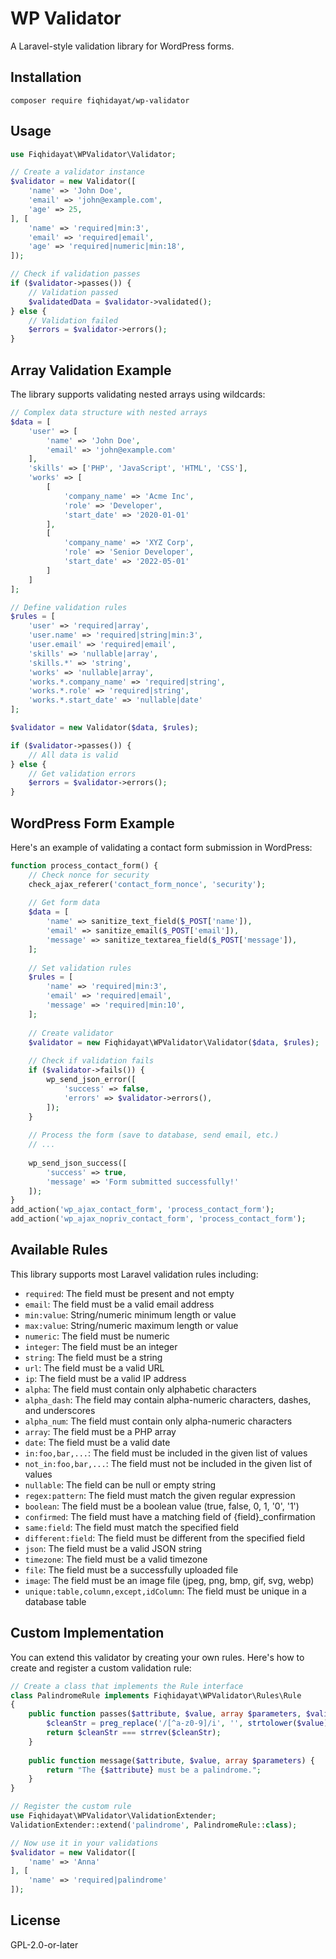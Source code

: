 # WP Validator

A Laravel-style validation library for WordPress forms.

## Installation

```
composer require fiqhidayat/wp-validator
```

## Usage

```php
use Fiqhidayat\WPValidator\Validator;

// Create a validator instance
$validator = new Validator([
    'name' => 'John Doe',
    'email' => 'john@example.com',
    'age' => 25,
], [
    'name' => 'required|min:3',
    'email' => 'required|email',
    'age' => 'required|numeric|min:18',
]);

// Check if validation passes
if ($validator->passes()) {
    // Validation passed
    $validatedData = $validator->validated();
} else {
    // Validation failed
    $errors = $validator->errors();
}
```

## Array Validation Example

The library supports validating nested arrays using wildcards:

```php
// Complex data structure with nested arrays
$data = [
    'user' => [
        'name' => 'John Doe',
        'email' => 'john@example.com'
    ],
    'skills' => ['PHP', 'JavaScript', 'HTML', 'CSS'],
    'works' => [
        [
            'company_name' => 'Acme Inc',
            'role' => 'Developer',
            'start_date' => '2020-01-01'
        ],
        [
            'company_name' => 'XYZ Corp',
            'role' => 'Senior Developer',
            'start_date' => '2022-05-01'
        ]
    ]
];

// Define validation rules
$rules = [
    'user' => 'required|array',
    'user.name' => 'required|string|min:3',
    'user.email' => 'required|email',
    'skills' => 'nullable|array',
    'skills.*' => 'string',
    'works' => 'nullable|array',
    'works.*.company_name' => 'required|string',
    'works.*.role' => 'required|string',
    'works.*.start_date' => 'nullable|date'
];

$validator = new Validator($data, $rules);

if ($validator->passes()) {
    // All data is valid
} else {
    // Get validation errors
    $errors = $validator->errors();
}
```

## WordPress Form Example

Here's an example of validating a contact form submission in WordPress:

```php
function process_contact_form() {
    // Check nonce for security
    check_ajax_referer('contact_form_nonce', 'security');
    
    // Get form data
    $data = [
        'name' => sanitize_text_field($_POST['name']),
        'email' => sanitize_email($_POST['email']),
        'message' => sanitize_textarea_field($_POST['message']),
    ];
    
    // Set validation rules
    $rules = [
        'name' => 'required|min:3',
        'email' => 'required|email',
        'message' => 'required|min:10',
    ];
    
    // Create validator
    $validator = new Fiqhidayat\WPValidator\Validator($data, $rules);
    
    // Check if validation fails
    if ($validator->fails()) {
        wp_send_json_error([
            'success' => false,
            'errors' => $validator->errors(),
        ]);
    }
    
    // Process the form (save to database, send email, etc.)
    // ...
    
    wp_send_json_success([
        'success' => true, 
        'message' => 'Form submitted successfully!'
    ]);
}
add_action('wp_ajax_contact_form', 'process_contact_form');
add_action('wp_ajax_nopriv_contact_form', 'process_contact_form');
```

## Available Rules

This library supports most Laravel validation rules including:

- `required`: The field must be present and not empty
- `email`: The field must be a valid email address
- `min:value`: String/numeric minimum length or value
- `max:value`: String/numeric maximum length or value
- `numeric`: The field must be numeric
- `integer`: The field must be an integer
- `string`: The field must be a string
- `url`: The field must be a valid URL
- `ip`: The field must be a valid IP address
- `alpha`: The field must contain only alphabetic characters
- `alpha_dash`: The field may contain alpha-numeric characters, dashes, and underscores
- `alpha_num`: The field must contain only alpha-numeric characters
- `array`: The field must be a PHP array
- `date`: The field must be a valid date
- `in:foo,bar,...`: The field must be included in the given list of values
- `not_in:foo,bar,...`: The field must not be included in the given list of values
- `nullable`: The field can be null or empty string
- `regex:pattern`: The field must match the given regular expression
- `boolean`: The field must be a boolean value (true, false, 0, 1, '0', '1')
- `confirmed`: The field must have a matching field of {field}_confirmation
- `same:field`: The field must match the specified field
- `different:field`: The field must be different from the specified field
- `json`: The field must be a valid JSON string
- `timezone`: The field must be a valid timezone
- `file`: The field must be a successfully uploaded file
- `image`: The field must be an image file (jpeg, png, bmp, gif, svg, webp)
- `unique:table,column,except,idColumn`: The field must be unique in a database table

## Custom Implementation

You can extend this validator by creating your own rules. Here's how to create and register a custom validation rule:

```php
// Create a class that implements the Rule interface
class PalindromeRule implements Fiqhidayat\WPValidator\Rules\Rule 
{
    public function passes($attribute, $value, array $parameters, $validator) {
        $cleanStr = preg_replace('/[^a-z0-9]/i', '', strtolower($value));
        return $cleanStr === strrev($cleanStr);
    }
    
    public function message($attribute, $value, array $parameters) {
        return "The {$attribute} must be a palindrome.";
    }
}

// Register the custom rule
use Fiqhidayat\WPValidator\ValidationExtender;
ValidationExtender::extend('palindrome', PalindromeRule::class);

// Now use it in your validations
$validator = new Validator([
    'name' => 'Anna'
], [
    'name' => 'required|palindrome'
]);
```

## License

GPL-2.0-or-later
